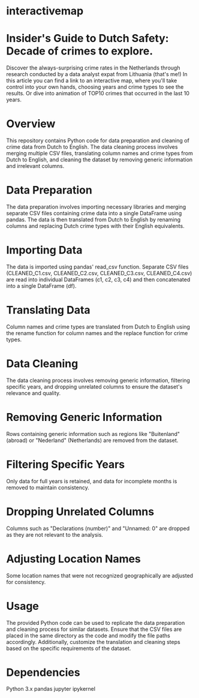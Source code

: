 ﻿# interactivemap

# Insider's Guide to Dutch Safety: Decade of crimes to explore.

Discover the always-surprising crime rates in the Netherlands through research conducted by a data analyst expat from Lithuania (that's me!)
In this article you can find a link to an interactive map, where you'll take control into your own hands, choosing years and crime types to see the results. Or dive into animation of TOP10 crimes that occurred in the last 10 years.

# Overview
This repository contains Python code for data preparation and cleaning of crime data from Dutch to English. The data cleaning process involves merging multiple CSV files, translating column names and crime types from Dutch to English, and cleaning the dataset by removing generic information and irrelevant columns.

# Data Preparation
The data preparation involves importing necessary libraries and merging separate CSV files containing crime data into a single DataFrame using pandas. The data is then translated from Dutch to English by renaming columns and replacing Dutch crime types with their English equivalents.

# Importing Data
The data is imported using pandas' read_csv function. Separate CSV files (CLEANED_C1.csv, CLEANED_C2.csv, CLEANED_C3.csv, CLEANED_C4.csv) are read into individual DataFrames (c1, c2, c3, c4) and then concatenated into a single DataFrame (df).

# Translating Data
Column names and crime types are translated from Dutch to English using the rename function for column names and the replace function for crime types.

# Data Cleaning
The data cleaning process involves removing generic information, filtering specific years, and dropping unrelated columns to ensure the dataset's relevance and quality.

# Removing Generic Information
Rows containing generic information such as regions like "Buitenland" (abroad) or "Nederland" (Netherlands) are removed from the dataset.

# Filtering Specific Years
Only data for full years is retained, and data for incomplete months is removed to maintain consistency.

# Dropping Unrelated Columns
Columns such as "Declarations (number)" and "Unnamed: 0" are dropped as they are not relevant to the analysis.

# Adjusting Location Names
Some location names that were not recognized geographically are adjusted for consistency.

# Usage
The provided Python code can be used to replicate the data preparation and cleaning process for similar datasets. Ensure that the CSV files are placed in the same directory as the code and modify the file paths accordingly. Additionally, customize the translation and cleaning steps based on the specific requirements of the dataset.

# Dependencies
Python 3.x
pandas
jupyter
ipykernel
